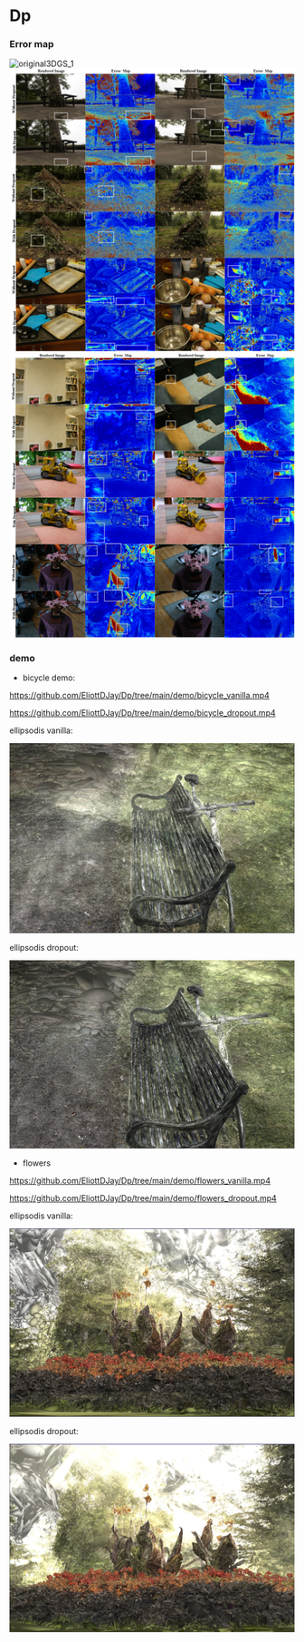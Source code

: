 # Dp

### Error map
![original3DGS_1](demo/original3DGS_1.png)
![original3DGS_1](demo/original3DGS_2.png)
![original3DGS_1](demo/original3DGS_3.png)


### demo

- bicycle
demo:

https://github.com/EliottDJay/Dp/tree/main/demo/bicycle_vanilla.mp4

https://github.com/EliottDJay/Dp/tree/main/demo/bicycle_dropout.mp4

ellipsodis vanilla:

![bicycle_dropout_ellipsodis](demo/bicycle_dropout_ellipsodises19.png)

ellipsodis dropout:

![bicycle_vanilla_epllisodis19](demo/bicycle_vanilla_epllisodis19.png)

- flowers

https://github.com/EliottDJay/Dp/tree/main/demo/flowers_vanilla.mp4

https://github.com/EliottDJay/Dp/tree/main/demo/flowers_dropout.mp4

ellipsodis vanilla:

![flowers_vanilla_ellipsoids24](demo/flowers_vanilla_ellipsoids24.png)

ellipsodis dropout:

![flower_dropout_ellipsoids24](demo/flower_dropout_ellipsoids24.png)

